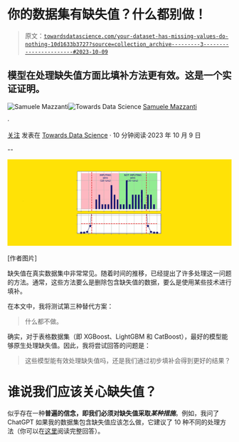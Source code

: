# 你的数据集有缺失值？什么都别做！

> 原文：[`towardsdatascience.com/your-dataset-has-missing-values-do-nothing-10d1633b3727?source=collection_archive---------3-----------------------#2023-10-09`](https://towardsdatascience.com/your-dataset-has-missing-values-do-nothing-10d1633b3727?source=collection_archive---------3-----------------------#2023-10-09)

## 模型在处理缺失值方面比填补方法更有效。这是一个实证证明。

[](https://medium.com/@mazzanti.sam?source=post_page-----10d1633b3727--------------------------------)![Samuele Mazzanti](https://medium.com/@mazzanti.sam?source=post_page-----10d1633b3727--------------------------------)[](https://towardsdatascience.com/?source=post_page-----10d1633b3727--------------------------------)![Towards Data Science](https://towardsdatascience.com/?source=post_page-----10d1633b3727--------------------------------) [Samuele Mazzanti](https://medium.com/@mazzanti.sam?source=post_page-----10d1633b3727--------------------------------)

·

[关注](https://medium.com/m/signin?actionUrl=https%3A%2F%2Fmedium.com%2F_%2Fsubscribe%2Fuser%2Fe16f3bb86e03&operation=register&redirect=https%3A%2F%2Ftowardsdatascience.com%2Fyour-dataset-has-missing-values-do-nothing-10d1633b3727&user=Samuele+Mazzanti&userId=e16f3bb86e03&source=post_page-e16f3bb86e03----10d1633b3727---------------------post_header-----------) 发表在 [Towards Data Science](https://towardsdatascience.com/?source=post_page-----10d1633b3727--------------------------------) · 10 分钟阅读·2023 年 10 月 9 日[](https://medium.com/m/signin?actionUrl=https%3A%2F%2Fmedium.com%2F_%2Fvote%2Ftowards-data-science%2F10d1633b3727&operation=register&redirect=https%3A%2F%2Ftowardsdatascience.com%2Fyour-dataset-has-missing-values-do-nothing-10d1633b3727&user=Samuele+Mazzanti&userId=e16f3bb86e03&source=-----10d1633b3727---------------------clap_footer-----------)

--

[](https://medium.com/m/signin?actionUrl=https%3A%2F%2Fmedium.com%2F_%2Fbookmark%2Fp%2F10d1633b3727&operation=register&redirect=https%3A%2F%2Ftowardsdatascience.com%2Fyour-dataset-has-missing-values-do-nothing-10d1633b3727&source=-----10d1633b3727---------------------bookmark_footer-----------)![](img/d3685f99b6f73b5c92ca622966a838de.png)

[作者图片]

缺失值在真实数据集中非常常见。随着时间的推移，已经提出了许多处理这一问题的方法。通常，这些方法要么是删除包含缺失值的数据，要么是使用某些技术进行填补。

在本文中，我将测试第三种替代方案：

> 什么都不做。

确实，对于表格数据集（即 XGBoost、LightGBM 和 CatBoost），最好的模型能够原生处理缺失值。因此，我将尝试回答的问题是：

> 这些模型能有效处理缺失值吗，还是我们通过初步填补会得到更好的结果？

# 谁说我们应该关心缺失值？

似乎存在一种**普遍的信念，即我们必须对缺失值采取*某种措施***。例如，我问了 ChatGPT 如果我的数据集包含缺失值应该怎么做，它建议了 10 种不同的处理方法（你可以在[这里](https://chat.openai.com/share/d65dcaff-ce67-4fac-b54a-31b1f00f50ba)阅读完整回答）。
